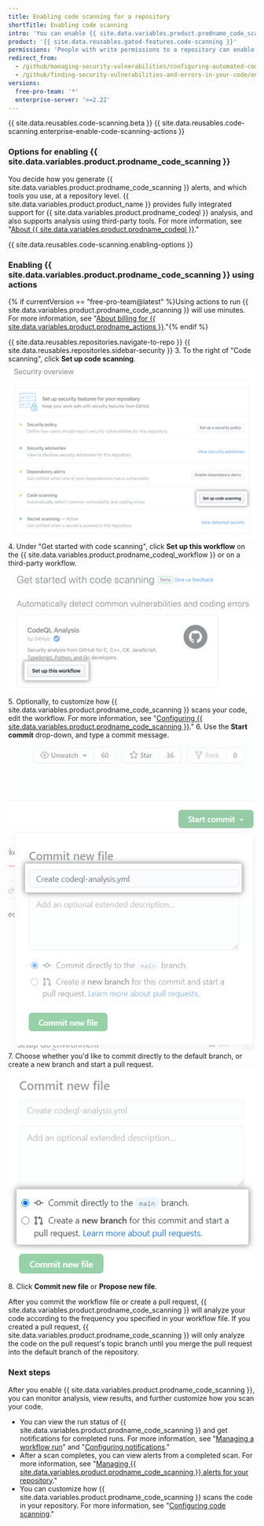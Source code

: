 ```yaml
---
title: Enabling code scanning for a repository
shortTitle: Enabling code scanning
intro: 'You can enable {{ site.data.variables.product.prodname_code_scanning }} for your project''s repository.'
product: '{{ site.data.reusables.gated-features.code-scanning }}'
permissions: 'People with write permissions to a repository can enable {{ site.data.variables.product.prodname_code_scanning }} for the repository.'
redirect_from:
  - /github/managing-security-vulnerabilities/configuring-automated-code-scanning
  - /github/finding-security-vulnerabilities-and-errors-in-your-code/enabling-code-scanning
versions:
  free-pro-team: '*'
  enterprise-server: '>=2.22'
---
```


{{ site.data.reusables.code-scanning.beta }}
{{ site.data.reusables.code-scanning.enterprise-enable-code-scanning-actions }}

### Options for enabling {{ site.data.variables.product.prodname_code_scanning }}

You decide how you generate {{ site.data.variables.product.prodname_code_scanning }} alerts, and which tools you use, at a repository level. {{ site.data.variables.product.product_name }} provides fully integrated support for {{ site.data.variables.product.prodname_codeql }} analysis, and also supports analysis using third-party tools. For more information, see "[About {{ site.data.variables.product.prodname_codeql }}](/github/finding-security-vulnerabilities-and-errors-in-your-code/about-code-scanning#about-codeql)."

{{ site.data.reusables.code-scanning.enabling-options }}

### Enabling {{ site.data.variables.product.prodname_code_scanning }} using actions

{% if currentVersion == "free-pro-team@latest" %}Using actions to run {{ site.data.variables.product.prodname_code_scanning }} will use minutes. For more information, see "[About billing for {{ site.data.variables.product.prodname_actions }}](/github/setting-up-and-managing-billing-and-payments-on-github/about-billing-for-github-actions)."{% endif %}

{{ site.data.reusables.repositories.navigate-to-repo }}
{{ site.data.reusables.repositories.sidebar-security }}
3. To the right of "Code scanning", click **Set up code scanning**.
 !["Set up code scanning" button to the right of "Code scanning" in the Security Overview](/assets/images/help/security/overview-set-up-code-scanning.png)
4. Under "Get started with code scanning", click **Set up this workflow** on the {{ site.data.variables.product.prodname_codeql_workflow }} or on a third-party workflow.
 !["Set up this workflow" button under "Get started with code scanning" heading](/assets/images/help/repository/code-scanning-set-up-this-workflow.png)
5. Optionally, to customize how {{ site.data.variables.product.prodname_code_scanning }} scans your code, edit the workflow. For more information, see "[Configuring {{ site.data.variables.product.prodname_code_scanning }}](/github/finding-security-vulnerabilities-and-errors-in-your-code/configuring-code-scanning)."
6. Use the **Start commit** drop-down, and type a commit message.
 ![Start commit](/assets/images/help/repository/start-commit-commit-new-file.png)
7. Choose whether you'd like to commit directly to the default branch, or create a new branch and start a pull request.
 ![Choose where to commit](/assets/images/help/repository/start-commit-choose-where-to-commit.png)
8. Click **Commit new file** or **Propose new file**.

After you commit the workflow file or create a pull request, {{ site.data.variables.product.prodname_code_scanning }} will analyze your code according to the frequency you specified in your workflow file. If you created a pull request, {{ site.data.variables.product.prodname_code_scanning }} will only analyze the code on the pull request's topic branch until you merge the pull request into the default branch of the repository.

### Next steps

After you enable {{ site.data.variables.product.prodname_code_scanning }}, you can monitor analysis, view results, and further customize how you scan your code.

- You can view the run status of {{ site.data.variables.product.prodname_code_scanning }} and get notifications for completed runs. For more information, see "[Managing a workflow run](/actions/configuring-and-managing-workflows/managing-a-workflow-run)" and "[Configuring notifications](/github/managing-subscriptions-and-notifications-on-github/configuring-notifications#github-actions-notification-options)."
- After a scan completes, you can view alerts from a completed scan. For more information, see "[Managing {{ site.data.variables.product.prodname_code_scanning }} alerts for your repository](/github/finding-security-vulnerabilities-and-errors-in-your-code/managing-code-scanning-alerts-for-your-repository)."
- You can customize how {{ site.data.variables.product.prodname_code_scanning }} scans the code in your repository. For more information, see "[Configuring code scanning](/github/finding-security-vulnerabilities-and-errors-in-your-code/configuring-code-scanning)."

